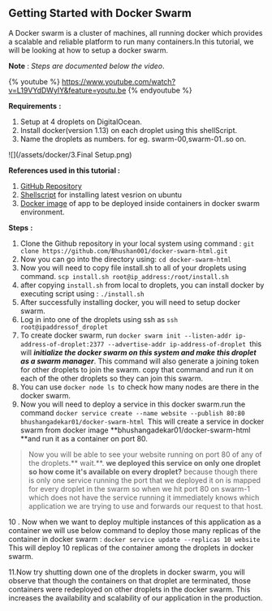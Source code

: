 ## Getting Started with Docker Swarm

A Docker swarm is a cluster of machines, all running docker which provides a scalable and reliable platform to run many containers.In this tutorial, we will be looking at how to setup a docker swarm.

**Note** : _Steps are documented below the video_.

{% youtube %} https://www.youtube.com/watch?v=L19VYdDWyIY&feature=youtu.be {% endyoutube %}

**Requirements** **:** 

1. Setup at 4 droplets on DigitalOcean.
2. Install docker\(version 1.13\) on each droplet using this shellScript. 
3. Name the droplets as numbers. for eg. swarm-00,swarm-01..so on.

![](/assets/docker/3.Final Setup.png)

**References used in this tutorial :**

1. [GitHub Repository](https://github.com/Bhushan001/docker-swarm-html) 
2. [Shellscript](https://gist.github.com/Bhushan001/857c2761fd6b85e072d6451c4c4a2d35) for installing latest vesrion on ubuntu
3. [Docker image](https://hub.docker.com/r/bhushangadekar01/docker-swarm-html/) of app to be deployed inside containers in docker swarm environment.

**Steps** **:**

1. Clone the Github repository in your local system using command :
   `git clone https://github.com/Bhushan001/docker-swarm-html.git`
2. Now you can go into the directory using: `cd docker-swarm-html`
3. Now you will need to copy file install.sh to all of your droplets using command.                                                                                 `scp install.sh root@ip_address:/root/install.sh`
4. after copying `install.sh` from local to droplets, you can install docker by executing script using : `./install.sh`
5. After successfully installing docker, you will need to setup docker swarm.
6. Log in into one of the droplets using ssh as `ssh root@ipaddressof_droplet `
7. To create docker swarm, run `docker swarm init --listen-addr ip-address-of-droplet:2377 --advertise-addr ip-address-of-droplet `this will _**initialize the docker swarm on this system and make this droplet as a swarm manager**_. This command will also generate a joining token for other droplets to join the swarm. copy that command and run it on each of the other droplets so they can join this swarm. 
8. You can use `docker node ls `to check how many nodes are there in the docker swarm.
9. Now you will need to deploy a service in this docker swarm.run the command                                                                         `docker service create --name website --publish 80:80 bhushangadekar01/docker-swarm-html `This will create a service in docker swarm from docker image **bhushangadekar01/docker-swarm-html **and run it as a container on port 80.

> Now you will be able to see your website running on port 80 of any of the droplets.** wait.**. **we deployed this service on only one droplet so how come it's available on every droplet?** because though there is only one service running the port that we deployed it on is mapped for every droplet in the swarm so when we hit port 80 on swarm-1 which does not have the service running it immediately knows which application we are trying to use and forwards our request to that host.

   10 . Now when we want to deploy multiple instances of this application as a container we will use below command to deploy those many replicas of the container in docker swarm : `docker service update --replicas 10 website`  This will deploy 10 replicas of the container among the droplets in docker swarm.

   11.Now try shutting down one of the droplets in docker swarm, you will observe that though the containers on that droplet are terminated, those containers were redeployed on other droplets in the docker swarm. This increases the availability and scalability of our application in the production.









